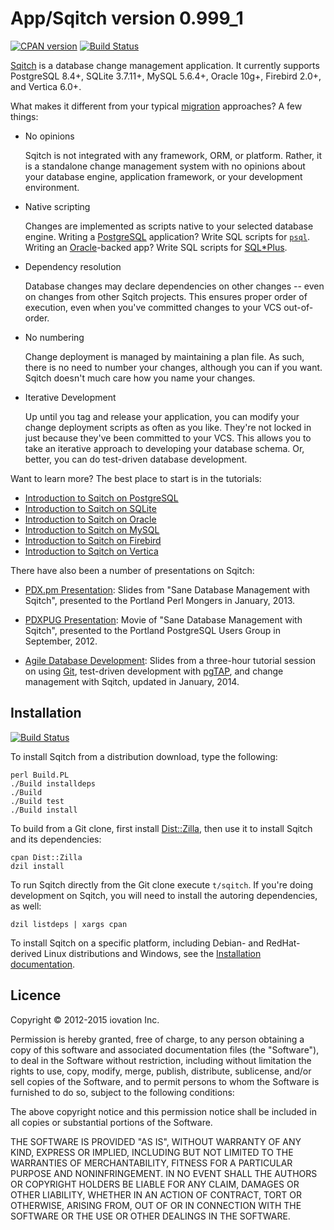 App/Sqitch version 0.999_1
========================

[![CPAN version](https://badge.fury.io/pl/App-Sqitch.svg)](http://badge.fury.io/pl/App-Sqitch)
[![Build Status](https://travis-ci.org/theory/sqitch.svg?branch=master)](https://travis-ci.org/theory/sqitch)

[Sqitch](http://sqitch.org/) is a database change management application. It
currently supports PostgreSQL 8.4+, SQLite 3.7.11+, MySQL 5.6.4+, Oracle 10g+,
Firebird 2.0+, and Vertica 6.0+.

What makes it different from your typical
[migration](http://guides.rubyonrails.org/migrations.html) approaches? A few
things:

*   No opinions

    Sqitch is not integrated with any framework, ORM, or platform. Rather, it
    is a standalone change management system with no opinions about your
    database engine, application framework, or your development environment.

*   Native scripting

    Changes are implemented as scripts native to your selected database
    engine. Writing a [PostgreSQL](http://postgresql.org/) application? Write
    SQL scripts for
    [`psql`](http://www.postgresql.org/docs/current/static/app-psql.html).
    Writing an [Oracle](http://www.oracle.com/us/products/database/)-backed app?
    Write SQL scripts for [SQL\*Plus](http://www.orafaq.com/wiki/SQL*Plus).

*   Dependency resolution

    Database changes may declare dependencies on other changes -- even on
    changes from other Sqitch projects. This ensures proper order of
    execution, even when you've committed changes to your VCS out-of-order.

*   No numbering

    Change deployment is managed by maintaining a plan file. As such, there is
    no need to number your changes, although you can if you want. Sqitch
    doesn't much care how you name your changes.

*   Iterative Development

    Up until you tag and release your application, you can modify your change
    deployment scripts as often as you like. They're not locked in just
    because they've been committed to your VCS. This allows you to take an
    iterative approach to developing your database schema. Or, better, you can
    do test-driven database development.

Want to learn more? The best place to start is in the tutorials:

* [Introduction to Sqitch on PostgreSQL](lib/sqitchtutorial.pod)
* [Introduction to Sqitch on SQLite](lib/sqitchtutorial-sqlite.pod)
* [Introduction to Sqitch on Oracle](lib/sqitchtutorial-oracle.pod)
* [Introduction to Sqitch on MySQL](lib/sqitchtutorial-mysql.pod)
* [Introduction to Sqitch on Firebird](lib/sqitchtutorial-firebird.pod)
* [Introduction to Sqitch on Vertica](lib/sqitchtutorial-vertica.pod)

There have also been a number of presentations on Sqitch:

* [PDX.pm Presentation](https://speakerdeck.com/theory/sane-database-change-management-with-sqitch):
  Slides from "Sane Database Management with Sqitch", presented to the
  Portland Perl Mongers in January, 2013.

* [PDXPUG Presentation](https://vimeo.com/50104469): Movie of "Sane Database
  Management with Sqitch", presented to the Portland PostgreSQL Users Group in
  September, 2012.

* [Agile Database Development](https://speakerdeck.com/theory/agile-database-development-2ed):
  Slides from a three-hour tutorial session on using [Git](http://git-scm.org),
  test-driven development with [pgTAP](http://pgtap.org), and change
  management with Sqitch, updated in January, 2014.

Installation
------------

[![Build Status](https://travis-ci.org/theory/sqitch.png)](https://travis-ci.org/theory/sqitch)

To install Sqitch from a distribution download, type the following:

    perl Build.PL
    ./Build installdeps
    ./Build
    ./Build test
    ./Build install

To build from a Git clone, first install
[Dist::Zilla](https://metacpan.org/module/Dist::Zilla), then use it to install
Sqitch and its dependencies:

    cpan Dist::Zilla
    dzil install

To run Sqitch directly from the Git clone execute `t/sqitch`. If you're doing
development on Sqitch, you will need to install the autoring dependencies, as
well:

    dzil listdeps | xargs cpan

To install Sqitch on a specific platform, including Debian- and RedHat-derived
Linux distributions and Windows, see the
[Installation documentation](http://sqitch.org/#installation).

Licence
-------

Copyright © 2012-2015 iovation Inc.

Permission is hereby granted, free of charge, to any person obtaining a copy
of this software and associated documentation files (the "Software"), to deal
in the Software without restriction, including without limitation the rights
to use, copy, modify, merge, publish, distribute, sublicense, and/or sell
copies of the Software, and to permit persons to whom the Software is
furnished to do so, subject to the following conditions:

The above copyright notice and this permission notice shall be included in all
copies or substantial portions of the Software.

THE SOFTWARE IS PROVIDED "AS IS", WITHOUT WARRANTY OF ANY KIND, EXPRESS OR
IMPLIED, INCLUDING BUT NOT LIMITED TO THE WARRANTIES OF MERCHANTABILITY,
FITNESS FOR A PARTICULAR PURPOSE AND NONINFRINGEMENT. IN NO EVENT SHALL THE
AUTHORS OR COPYRIGHT HOLDERS BE LIABLE FOR ANY CLAIM, DAMAGES OR OTHER
LIABILITY, WHETHER IN AN ACTION OF CONTRACT, TORT OR OTHERWISE, ARISING FROM,
OUT OF OR IN CONNECTION WITH THE SOFTWARE OR THE USE OR OTHER DEALINGS IN THE
SOFTWARE.
